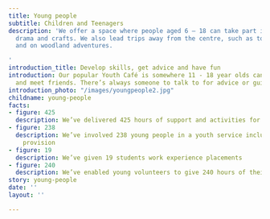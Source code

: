 ```yaml
---
title: Young people
subtitle: Children and Teenagers
description: 'We offer a space where people aged 6 – 18 can take part in sports, music,
  drama and crafts. We also lead trips away from the centre, such as to local museums
  and on woodland adventures.

'
introduction_title: Develop skills, get advice and have fun
introduction: Our popular Youth Café is somewhere 11 - 18 year olds can socialise
  and meet friends. There’s always someone to talk to for advice or guidance.
introduction_photo: "/images/youngpeople2.jpg"
childname: young-people
facts:
- figure: 425
  description: We’ve delivered 425 hours of support and activities for young people
- figure: 238
  description: We’ve involved 238 young people in a youth service including holiday
    provision
- figure: 19
  description: We’ve given 19 students work experience placements
- figure: 240
  description: We’ve enabled young volunteers to give 240 hours of their time
story: young-people
date: ''
layout: ''

---
```

